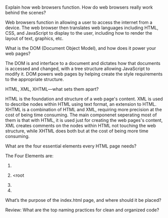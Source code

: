 Explain how web browsers function. How do web browsers really work behind the scenes?

Web browsers function in allowing a user to access the internet from a device. 
The web browser then translates web languages including HTML, CSS, and JavaScript 
to display to the user, including how to render the layout of text, graphics, etc.

What is the DOM (Document Object Model), and how does it power your web pages?

The DOM is and interface to a document and dictates how that documents is accessed 
and changed, with a tree structure allowing JavaScript to modify it. 
DOM powers web pages by helping create the style requirements to the appropriate structure.

HTML, XML, XHTML—what sets them apart?

HTML is the foundation and structure of a web page's content.
XML is used to describe nodes within HTML using text format, an extension to HTML.
XHTML is a combination of HTML and XML, requiring more precision at the cost of being time consuming.
The main componenet seperating most of them is that with HTML, it is used just for creating the web pages's content, 
XML creates comments on the nodes within HTML not touching the web structure, 
while XHTML does both but at the cost of being more time consuming.



What are the four essential elements every HTML page needs?

The Four Elements are:

1. <!Doctype

2. <root

3. <head

4. <body

What’s the purpose of the index.html page, and where should it be placed?

Review: What are the top naming practices for clean and organized code?
